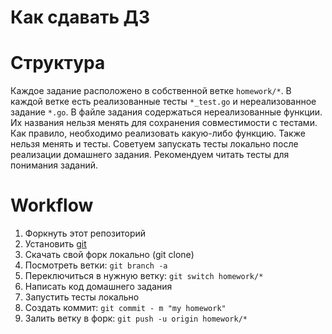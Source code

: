 # Как сдавать ДЗ

# Структура

Каждое задание расположено в собственной ветке `homework/*`. В каждой ветке есть реализованные тесты `*_test.go` и нереализованное задание `*.go`. В файле задания содержаться нереализованные функции. Их названия нельзя менять для сохранения совместимости с тестами. Как правило, необходимо реализовать какую-либо функцию. Также нельзя менять и тесты. Советуем запускать тесты локально после реализации домашнего задания. Рекомендуем читать тесты для понимания заданий.

# Workflow

1. Форкнуть этот репозиторий
2. Установить [git](https://git-scm.com/)
3. Скачать свой форк локально (git clone)
4. Посмотреть ветки: `git branch -a`
5. Переключиться в нужную ветку: `git switch homework/*`
6. Написать код домашнего задания
7. Запустить тесты локально
8. Создать коммит: `git commit - m "my homework"`
9. Залить ветку в форк: `git push -u origin homework/*`